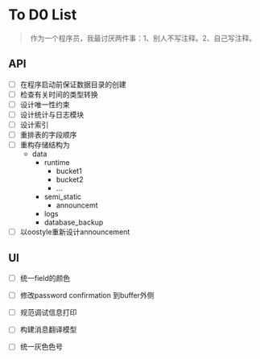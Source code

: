 # To D0 List

> ​	作为一个程序员，我最讨厌两件事：1、别人不写注释。2、自己写注释。

## API

-   [ ] 在程序启动前保证数据目录的创建
-   [ ] 检查有关时间的类型转换
-   [ ] 设计唯一性约束
-   [ ] 设计统计与日志模块
-   [ ] 设计索引
-   [ ] 重排表的字段顺序
-   [ ] 重构存储结构为
    -   data
        -   runtime
            - bucket1
            - bucket2
            - ...
        -   semi_static
            - announcemt
        -   logs
        -   database_backup
-   [ ] 以oostyle重新设计announcement

## UI

- [ ] 统一field的颜色

- [ ] 修改password confirmation 到buffer外侧


- [ ] 规范调试信息打印
- [ ] 构建消息翻译模型

-   [ ] 统一灰色色号
